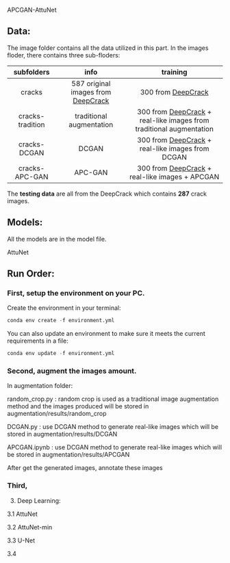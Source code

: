 APCGAN-AttuNet


## Data:

The image folder contains all the data utilized in this part. In the images floder, there contains three sub-floders: 


| subfolders      | info                                           |   training | 
| :------------:   | :-------------:                                  |:--------:|
| cracks          | 587 original images from [DeepCrack](https://github.com/yhlleo/DeepCrack)| 300 from [DeepCrack](https://github.com/yhlleo/DeepCrack)|
| cracks-tradition| traditional augmentation   |300 from [DeepCrack](https://github.com/yhlleo/DeepCrack) + real-like images from traditional augmentation |
| cracks-DCGAN     |   DCGAN     |300 from [DeepCrack](https://github.com/yhlleo/DeepCrack) + real-like images from DCGAN |
| cracks-APC-GAN|    APC-GAN    | 300  from [DeepCrack](https://github.com/yhlleo/DeepCrack) + real-like images + APCGAN    |      

The **testing data** are all from the DeepCrack which contains **287** crack images.
## Models:
All the models are in the model file.

AttuNet




## Run Order:
### First, setup the environment on your PC.
 Create the environment in your terminal: 
```python 
conda env create -f environment.yml 
```
You can also update an environment to make sure it meets the current requirements in a file:
```python 
conda env update -f environment.yml
```
### Second, augment the images amount.

In augmentation folder: 

random_crop.py : random crop is used as a traditional image augmentation method and the images produced will be stored in augmentation/results/random_crop

DCGAN.py : use DCGAN method to generate real-like images which will be stored in augmentation/results/DCGAN

APCGAN.ipynb : use DCGAN method to generate real-like images which will be stored in augmentation/results/APCGAN

After get the generated images, annotate these images 

### Third, 


3. Deep Learning:

3.1 AttuNet

3.2 AttuNet-min

3.3 U-Net

3.4 
